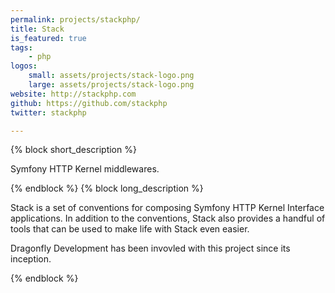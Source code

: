 ```yaml
---
permalink: projects/stackphp/
title: Stack
is_featured: true
tags:
    - php
logos:
    small: assets/projects/stack-logo.png
    large: assets/projects/stack-logo.png
website: http://stackphp.com
github: https://github.com/stackphp
twitter: stackphp

---
```

{% block short_description %}

Symfony HTTP Kernel middlewares.

{% endblock %}
{% block long_description %}

Stack is a set of conventions for composing Symfony HTTP Kernel Interface applications.
In addition to the conventions, Stack also provides a handful of tools that can be used to make life with Stack even easier.

Dragonfly Development has been invovled with this project since its inception.

{% endblock %}
